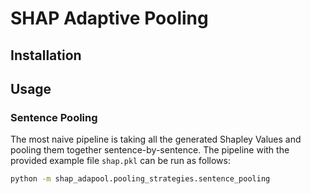 # SHAP Adaptive Pooling

## Installation

## Usage

### Sentence Pooling

The most naive pipeline is taking all the generated Shapley Values and pooling them together sentence-by-sentence. The pipeline with the provided example file `shap.pkl` can be run as follows:

```bash
python -m shap_adapool.pooling_strategies.sentence_pooling
```
